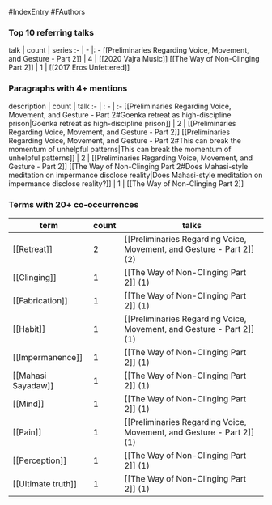 #IndexEntry #FAuthors

### Top 10 referring talks
talk | count | series
:- | - |: -
[[Preliminaries Regarding Voice, Movement, and Gesture - Part 2]] | 4 | [[2020 Vajra Music]]
[[The Way of Non-Clinging Part 2]] | 1 | [[2017 Eros Unfettered]]

### Paragraphs with 4+ mentions
description | count | talk
:- | : - | :-
[[Preliminaries Regarding Voice, Movement, and Gesture - Part 2#Goenka retreat as high-discipline prison\|Goenka retreat as high-discipline prison]] | 2 | [[Preliminaries Regarding Voice, Movement, and Gesture - Part 2]]
[[Preliminaries Regarding Voice, Movement, and Gesture - Part 2#This can break the momentum of unhelpful patterns\|This can break the momentum of unhelpful patterns]] | 2 | [[Preliminaries Regarding Voice, Movement, and Gesture - Part 2]]
[[The Way of Non-Clinging Part 2#Does Mahasi-style meditation on impermance disclose reality\|Does Mahasi-style meditation on impermance disclose reality?]] | 1 | [[The Way of Non-Clinging Part 2]]

### Terms with 20+ co-occurrences
term | count | talks
-|-|-
[[Retreat]] | 2 | <span class="counts">[[Preliminaries Regarding Voice, Movement, and Gesture - Part 2]] (2)</span> 
[[Clinging]] | 1 | <span class="counts">[[The Way of Non-Clinging Part 2]] (1)</span> 
[[Fabrication]] | 1 | <span class="counts">[[The Way of Non-Clinging Part 2]] (1)</span> 
[[Habit]] | 1 | <span class="counts">[[Preliminaries Regarding Voice, Movement, and Gesture - Part 2]] (1)</span> 
[[Impermanence]] | 1 | <span class="counts">[[The Way of Non-Clinging Part 2]] (1)</span> 
[[Mahasi Sayadaw]] | 1 | <span class="counts">[[The Way of Non-Clinging Part 2]] (1)</span> 
[[Mind]] | 1 | <span class="counts">[[The Way of Non-Clinging Part 2]] (1)</span> 
[[Pain]] | 1 | <span class="counts">[[Preliminaries Regarding Voice, Movement, and Gesture - Part 2]] (1)</span> 
[[Perception]] | 1 | <span class="counts">[[The Way of Non-Clinging Part 2]] (1)</span> 
[[Ultimate truth]] | 1 | <span class="counts">[[The Way of Non-Clinging Part 2]] (1)</span> 

